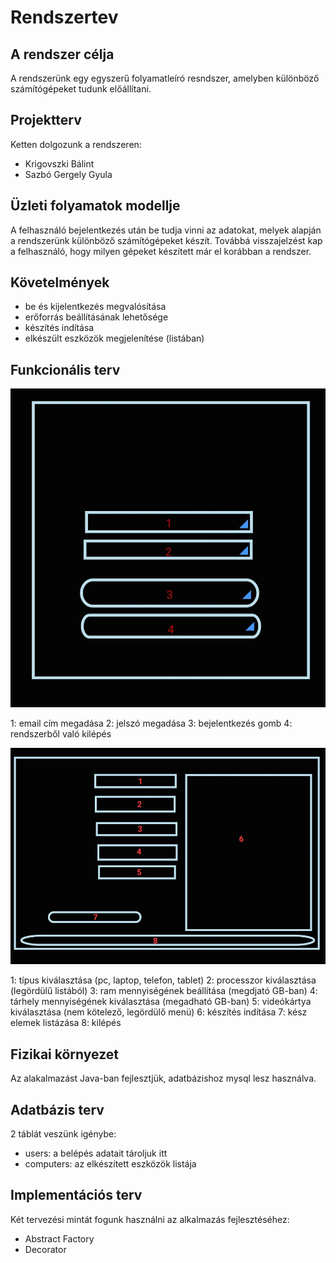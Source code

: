 # Rendszertev

## A rendszer célja

A rendszerünk egy egyszerű folyamatleíró resndszer, amelyben különböző számítógépeket tudunk előállítani.

## Projektterv

Ketten dolgozunk a rendszeren:
- Krigovszki Bálint
- Sazbó Gergely Gyula

## Üzleti folyamatok modellje

A felhasználó bejelentkezés után be tudja vinni az adatokat, melyek alapján a rendszerünk különböző számítógépeket készít. Továbbá visszajelzést kap a felhasználó, hogy milyen gépeket készített már el korábban a rendszer.

## Követelmények

- be és kijelentkezés megvalósítása
- erőforrás beállításának lehetősége
- készítés indítása
- elkészült eszközök megjelenítése (listában)

## Funkcionális terv

![login](login.jpg)

1: email cím megadása
2: jelszó megadása
3: bejelentkezés gomb
4: rendszerből való kilépés

![window](main_window.jpg)

1: típus kiválasztása (pc, laptop, telefon, tablet)
2: processzor kiválasztása (legördülű listából)
3: ram mennyiségének beállítása (megdjató GB-ban)
4: tárhely mennyiségének kiválasztása (megadható GB-ban)
5: videókártya kiválasztása (nem kötelező, legördülő menü)
6: készítés indítása
7: kész elemek listázása
8: kilépés

## Fizikai környezet

Az alakalmazást Java-ban fejlesztjük, adatbázishoz mysql lesz használva.

## Adatbázis terv

2 táblát veszünk igénybe:
- users: a belépés adatait tároljuk itt
- computers: az elkészített eszközök listája

## Implementációs terv

Két tervezési mintát fogunk használni az alkalmazás fejlesztéséhez:
- Abstract Factory
- Decorator

